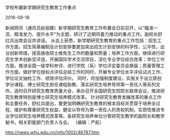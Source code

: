 学校布置新学期研究生教育工作重点

2016-09-18

新闻网讯（通讯员赵丽娜）新学期研究生教育工作布置会日前召开，以“瞄准一流、精准发力、提升水平”为主题，研讨了近期将着力推动的重点工作。副校长舒红兵出席会议并讲话。
从会上获悉，新学期研究生教育的重点工作包括：招生工作方面，招生简章编制及计划安排要更加突出招生计划安排的科学性、公平性，出台创新举措，提高接收硕士推免生工作的数量和质量；培养工作方面，继续进行研究生学术创新奖评选，开展国际学术交流项目，深化专业学位综合改革；学位工作方面，推进全国一级学科参评、进行学院（系）学位评定委员会换届；质量管理工作方面，做好学位授权点评估总结工作的同时，开展专业学位水平评估试点工作、学位论文抽检工作、绩效评估评价。
同时，将加强制度建设，实施关于设立原创学分课程、博士研究生担任课程助教、落实研究生培养导师第一责任人等系列文件。适时召开研究生教育质量大会，承办召开全国研究生院院长联席会议，推进研究生教育特别是博士研究生培养模式改革。
针对研究生教育发展改革的重点工作和主要任务，舒红兵提出，要更加明确研究生教育的根本目标并贯穿于培养全过程，维护和尊重研究生权益，健全以导师为第一责任人的责权机制，实质性推进专业学位研究生培养模式改革等。各研究生培养单位分管研究生教学的副院长和教学秘书，相关职能部门负责人与会。
（编辑：严航）

http://news.whu.edu.cn/info/1002/46787.htm